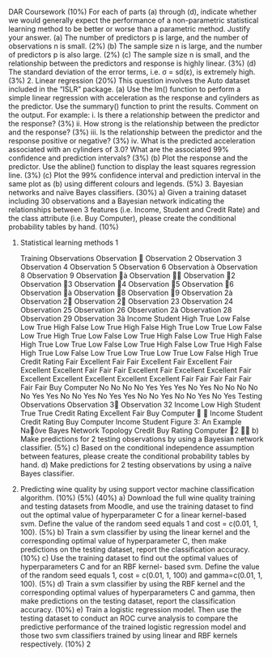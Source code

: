 DAR Coursework
(10%) For each of parts (a) through (d), indicate whether we would generally expect the performance of a non-parametric statistical learning method to be better or worse than a parametric method. Justify your
answer.
(a) The number of predictors p is large, and the number of observations n is small. (2%)
(b) The sample size n is large, and the number of predictors p is also large. (2%)
(c) The sample size n is small, and the relationship between the predictors and response is highly linear. (3%)
(d) The standard deviation of the error terms, i.e. σ = sd(ε), is extremely high. (3%)
2. Linear regression (20%)
This question involves the Auto dataset included in the “ISLR” package.
(a) Use the lm() function to perform a simple linear regression with acceleration as the response and cylinders as the predictor. Use the summary() function to print the results. Comment on the output. For example:
i. Is there a relationship between the predictor and the response? (3%)
ii. How strong is the relationship between the predictor and the response? (3%)
iii. Is the relationship between the predictor and the response positive or negative? (3%)
iv. What is the predicted acceleration associated with an cylinders of 3.0? What are the associated 99% confidence and prediction intervals? (3%)
(b) Plot the response and the predictor. Use the abline() function to display the least squares regression line. (3%)
(c) Plot the 99% confidence interval and prediction interval in the same plot as (b) using different colours and legends. (5%)
3. Bayesian networks and naïve Bayes classifiers. (30%)
a) Given a training dataset including 30 observations and a Bayesian network indicating the relationships between 3 features (i.e. Income, Student and Credit Rate) and the class attribute (i.e. Buy Computer), please create the conditional probability tables by hand. (10%)
1. Statistical learning methods
1

   Training Observations
Observation  Observation 2 Observation 3 Observation 4 Observation 5 Observation 6 Observation à Observation 8 Observation 9 Observation à Observation  Observation 2 Observation 3 Observation 4 Observation 5 Observation 6 Observation à Observation 8 Observation 9 Observation 2à Observation 2 Observation 2 Observation 23 Observation 24 Observation 25 Observation 26 Observation 2à Observation 28 Observation 29 Observation 3à
Income Student
High True Low False Low True High False Low True High False High True Low True Low False Low True High True Low False Low True High False Low True High False High True Low True Low False Low True High False Low True High False High True Low False Low True Low True Low True Low False High True
Credit Rating
Fair Excellent Fair Fair Excellent Fair Excellent Fair Excellent Excellent Fair Fair Fair Excellent Fair Excellent Excellent Fair Excellent Excellent Excellent Excellent Excellent Fair Fair Fair Fair Fair Fair Fair
Buy Computer
No No No No Yes Yes Yes No Yes No No No No No Yes Yes No No Yes No Yes Yes No No Yes No No Yes No Yes
Testing Observations
Observation 3 Observation 32
Income
Low High
Student
True True
Credit Rating
Excellent Fair
Buy Computer
 
  Income Student
  Credit Rating
Buy Computer
Income Student
   Figure 3: An Example Naõve Bayes Network Topology
Credit Buy Rating Computer
 2

b) Make predictions for 2 testing observations by using a Bayesian network classifier. (5%)
c) Based on the conditional independence assumption between features, please create the conditional
probability tables by hand.
d) Make predictions for 2 testing observations by using a naïve Bayes classifier.
4. Predicting wine quality by using support vector machine classification algorithm.
(10%) (5%)
(40%)
a) Download the full wine quality training and testing datasets from Moodle, and use the training dataset to find out the optimal value of hyperparameter C for a linear kernel-based svm. Define the value of the random seed equals 1 and cost = c(0.01, 1, 100). (5%)
b) Train a svm classifier by using the linear kernel and the corresponding optimal value of hyperparameter C, then make predictions on the testing dataset, report the classification accuracy. (10%)
c) Use the training dataset to find out the optimal values of hyperparameters C and for an RBF kernel- based svm. Define the value of the random seed equals 1, cost = c(0.01, 1, 100) and gamma=c(0.01, 1, 100). (5%)
d) Train a svm classifier by using the RBF kernel and the corresponding optimal values of hyperparameters C and gamma, then make predictions on the testing dataset, report the classification accuracy. (10%)
e) Train a logistic regression model. Then use the testing dataset to conduct an ROC curve analysis to compare the predictive performance of the trained logistic regression model and those two svm classifiers trained by using linear and RBF kernels respectively. (10%)
2
